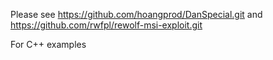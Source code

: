 Please see 
https://github.com/hoangprod/DanSpecial.git
and
https://github.com/rwfpl/rewolf-msi-exploit.git

For C++ examples